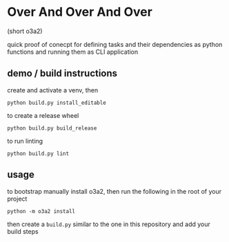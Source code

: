 # Over And Over And Over
(short o3a2)

quick proof of conecpt for defining tasks and their dependencies as python functions and running them as CLI application

## demo / build instructions

create and activate a venv, then

```
python build.py install_editable
```

to create a release wheel
```
python build.py build_release
```

to run linting
```
python build.py lint
```

## usage
to bootstrap manually install o3a2, then run the following in the root of your project
```
python -m o3a2 install
```
then create a `build.py` similar to the one in this repository and add your build steps